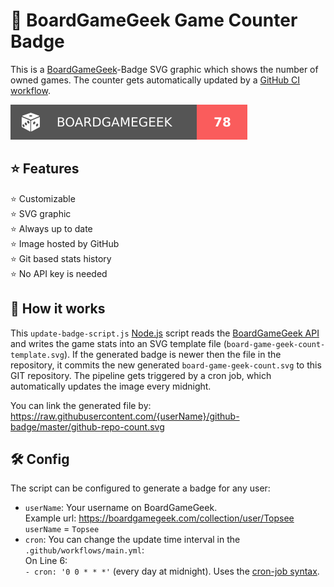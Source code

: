 # 🎫 BoardGameGeek Game Counter Badge
This is a [BoardGameGeek](https://boardgamegeek.com)-Badge SVG graphic which shows the number of owned games.
The counter gets automatically updated by a [GitHub CI workflow](https://resources.github.com/ci-cd/).

![board-game-count](https://raw.githubusercontent.com/TobseF/board-game-geek-badge/master/board-game-geek-count.svg)

## ⭐ Features
 ⭐ Customizable  
 ⭐ SVG graphic  
 ⭐ Always up to date  
 ⭐ Image hosted by GitHub  
 ⭐ Git based stats history  
 ⭐ No API key is needed

## 📖 How it works
This `update-badge-script.js` [Node.js](https://nodejs.org/en/) script reads 
the [BoardGameGeek API](https://boardgamegeek.com/wiki/page/BGG_XML_API)
and writes the game stats into an SVG template file (`board-game-geek-count-template.svg`).
If the generated badge is newer then the file in the repository, it
commits the new generated `board-game-geek-count.svg` to this GIT repository.
The pipeline gets triggered by a cron job, which automatically updates the image every midnight.

You can link the generated file by:  
https://raw.githubusercontent.com/{userName}/github-badge/master/github-repo-count.svg

## 🛠 Config
The script can be configured to generate a badge for any user:
* `userName`: Your username on BoardGameGeek.  
   Example url: https://boardgamegeek.com/collection/user/Topsee  
   `userName` = `Topsee`
* `cron`: You can change the update time interval in the `.github/workflows/main.yml`:  
   On Line 6:  
   `- cron: '0 0 * * *'` (every day at midnight).
   Uses the [cron-job syntax](https://crontab.guru/every-midnight).
